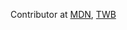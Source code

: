 Contributor at [MDN](https://github.com/mdn/content/pulls?q=is%3Apr+is%3Aclosed+author%3Ahimanshugarg), [TWB](https://twbplatform.org/4e587754764a4772464a513066766174702b753876413d3d3a3af7aedcad50c0f6493d3187c23bc7bd8d/key/)
